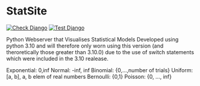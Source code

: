 # StatSite
[![Check Django](https://github.com/ltptnt/StatSite/actions/workflows/CheckDjango.yml/badge.svg)](https://github.com/ltptnt/StatSite/actions/workflows/CheckDjango.yml)
[![Test Django](https://github.com/ltptnt/StatSite/actions/workflows/TestDjango.yml/badge.svg)](https://github.com/ltptnt/StatSite/actions/workflows/TestDjango.yml)

Python Webserver that Visualises Statistical Models
Developed using python 3.10 and will therefore only worn using this version (and theroretically those greater than 3.10.0) due to the use of switch statements which were included in the 3.10 realease.

Exponential: 0,inf
Normal: -inf, inf
Binomial: {0,...,number of trials}
Uniform: [a, b], a, b elem of real numbers
Bernoulli: {0,1}
Poisson: {0, ..., inf}